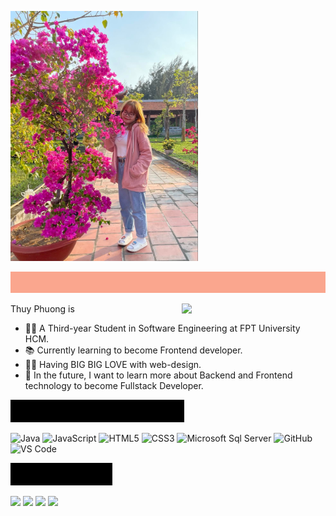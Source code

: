<img src="https://github.com/nguyenlamthuyphuong25/nguyenlamthuyphuong25/blob/main/pic_TP.jpg" style="margin: auto" width="300"></h2>

<img src="https://github.com/nguyenlamthuyphuong25/nguyenlamthuyphuong25/blob/main/intro.gif"></h2>

<img align='right' src="https://media.giphy.com/media/ieyl9zmCjO4b4t6qoY/giphy.gif" width="230"/>


Thuy Phuong is
- 👨‍💻 A Third-year Student in Software Engineering at FPT University HCM.
- 📚 Currently learning to become Frontend developer.
- 💪🏼 Having BIG BIG LOVE with web-design.
- 🌱 In the future, I want to learn more about Backend and Frontend technology to become Fullstack Developer.
  
<p><img src="https://github.com/nguyenlamthuyphuong25/nguyenlamthuyphuong25/blob/main/tittle.gif"></p>
    
![Java](http://img.shields.io/badge/-Java-5B4638?style=flat-square&logo=java&logoColor=ffffff)
![JavaScript](https://img.shields.io/badge/-JavaScript-%23F7DF1C?style=flat-square&logo=javascript&logoColor=000000&labelColor=%23F7DF1C&color=%23FFCE5A)
![HTML5](https://img.shields.io/badge/-HTML5-%23E44D27?style=flat-square&logo=html5&logoColor=ffffff)
![CSS3](https://img.shields.io/badge/-CSS3-%231572B6?style=flat-square&logo=css3)
![Microsoft Sql Server](https://img.shields.io/badge/-Sql%20Server-CC2927?style=flat-square&logo=microsoft-sql-server&logoColor=ffffff)
![GitHub](https://img.shields.io/badge/-GitHub-181717?style=flat-square&logo=github)
![VS Code](http://img.shields.io/badge/-VS%20Code-007ACC?style=flat-square&logo=visual-studio-code&logoColor=ffffff)


<p><img src="https://github.com/nguyenlamthuyphuong25/nguyenlamthuyphuong25/blob/main/contact_TP.gif"></p>

[![](https://img.shields.io/badge/LinkedIn-PhuongNLT130201-blue)](https://www.linkedin.com/in/PhuongNLT130201/)
[![](https://img.shields.io/badge/Gmail-nguyenlamthuyphuong25@gmail.com-red)](mailto:nguyenlamthuyphuong25@gmail.com)
[![](https://img.shields.io/badge/GitHub-nguyenlamthuyphuong25-yellow)](https://github.com/nguyenlamthuyphuong25)
[![](https://img.shields.io/badge/Facebook-PhuongNLT.1302-yellow)](https://www.facebook.com/PhuongNLT.1302/)




